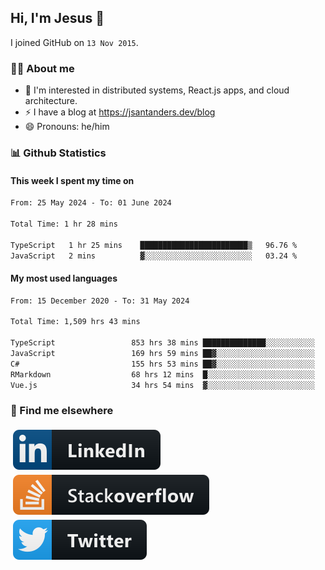 ## Hi, I'm Jesus 👋

I joined GitHub on `13 Nov 2015`.

<!-- Talking about you -->

### 👨‍💻 About me

- 👦 I'm interested in distributed systems, React.js apps, and cloud architecture.
- ⚡️ I have a blog at <https://jsantanders.dev/blog>
- 😄 Pronouns: he/him

### 📊 Github Statistics

#### This week I spent my time on

<!--START_SECTION:weekly-->

```txt
From: 25 May 2024 - To: 01 June 2024

Total Time: 1 hr 28 mins

TypeScript   1 hr 25 mins    ████████████████████████▒   96.76 %
JavaScript   2 mins          ▓░░░░░░░░░░░░░░░░░░░░░░░░   03.24 %
```

<!--END_SECTION:weekly-->

#### My most used languages

<!--START_SECTION:alltime-->

```txt
From: 15 December 2020 - To: 31 May 2024

Total Time: 1,509 hrs 43 mins

TypeScript                 853 hrs 38 mins ██████████████░░░░░░░░░░░   56.54 %
JavaScript                 169 hrs 59 mins ██▓░░░░░░░░░░░░░░░░░░░░░░   11.26 %
C#                         155 hrs 53 mins ██▓░░░░░░░░░░░░░░░░░░░░░░   10.33 %
RMarkdown                  68 hrs 12 mins  █░░░░░░░░░░░░░░░░░░░░░░░░   04.52 %
Vue.js                     34 hrs 54 mins  ▓░░░░░░░░░░░░░░░░░░░░░░░░   02.31 %
```

<!--END_SECTION:alltime-->

### 📢 Find me elsewhere

<p>
  <a target="_blank" href="https://linkedin.com/in/jsantanders">
    <img src="https://github.com/jsantanders/jsantanders/blob/master/img/linkedin.svg" alt="LinkedIn" style="vertical-align:top; margin:4px">
  </a>
  
  <a target="_blank" href="https://stackoverflow.com/users/7318331/jesus-santander">
    <img src="https://github.com/jsantanders/jsantanders/blob/master/img/stackoverflow.svg" alt="StackOverflow" style="vertical-align:top; margin:4px">
  </a>
  
  <a target="_blank" href="http://twitter.com/jsantanders">
    <img src="https://github.com/jsantanders/jsantanders/blob/master/img/twitter.svg" alt="Twitter" style="vertical-align:top; margin:4px">
  </a>
</p>

